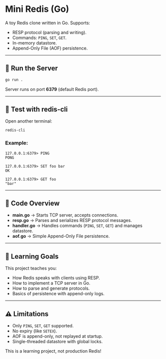 # Mini Redis (Go)

A toy Redis clone written in Go. Supports:
- RESP protocol (parsing and writing).
- Commands: `PING`, `SET`, `GET`.
- In-memory datastore.
- Append-Only File (AOF) persistence.

---

## 📌 Run the Server
```bash
go run .
````

Server runs on port **6379** (default Redis port).

---

## 📌 Test with redis-cli

Open another terminal:

```bash
redis-cli
```

### Example:

```
127.0.0.1:6379> PING
PONG

127.0.0.1:6379> SET foo bar
OK

127.0.0.1:6379> GET foo
"bar"
```

---

## 📂 Code Overview

* **main.go** → Starts TCP server, accepts connections.
* **resp.go** → Parses and serializes RESP protocol messages.
* **handler.go** → Handles commands (`PING`, `SET`, `GET`) and manages datastore.
* **aof.go** → Simple Append-Only File persistence.

---

## 📖 Learning Goals

This project teaches you:

* How Redis speaks with clients using RESP.
* How to implement a TCP server in Go.
* How to parse and generate protocols.
* Basics of persistence with append-only logs.

---

## ⚠️ Limitations

* Only `PING`, `SET`, `GET` supported.
* No expiry (like `SETEX`).
* AOF is append-only, not replayed at startup.
* Single-threaded datastore with global locks.

This is a learning project, not production Redis!

